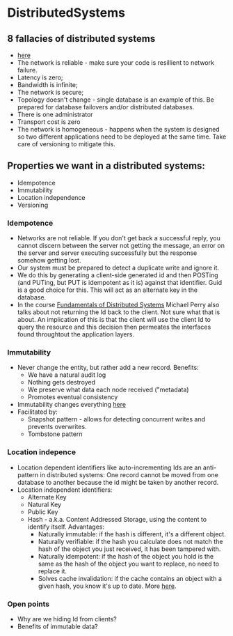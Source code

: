 # DistributedSystems

## 8 fallacies of distributed systems
  * [here](https://en.wikipedia.org/wiki/Fallacies_of_distributed_computing)
  * The network is reliable - make sure your code is resillient to network failure.
  * Latency is zero;
  * Bandwidth is infinite;
  * The network is secure;
  * Topology doesn't change - single database is an example of this. Be prepared for database failovers and/or distributed databases.
  * There is one administrator
  * Transport cost is zero
  * The network is homogeneous - happens when the system is designed so two different applications need to be deployed at the same time. Take care of versioning to mitigate this.

## Properties we want in a distributed systems:
  * Idempotence
  * Immutability
  * Location independence
  * Versioning

### Idempotence

* Networks are not reliable. If you don't get back a successful reply, you cannot discern between the server not getting the message, an error on the server and server executing successfully but the response somehow getting lost.
* Our system must be prepared to detect a duplicate write and ignore it.
* We do this by generating a client-side generated id and then POSTing (and PUTing, but PUT is idempotent as it is) against that identifier. Guid is a good choice for this. This will act as an alternate key in the database.
* In the course [Fundamentals of Distributed Systems]() Michael Perry also talks about not returning the Id back to the client. Not sure what that is about. An implication of this is that the client will use the client Id to query the resource and this decision then permeates the interfaces found throughtout the application layers.

### Immutability

* Never change the entity, but rather add a new record. Benefits:
  * We have a natural audit log
  * Nothing gets destroyed
  * We preserve what data each node received ("metadata)
  * Promotes eventual consistency
* Immutability changes everything [here](https://vimeo.com/52831373)
* Facilitated by:
  * Snapshot pattern - allows for detecting concurrent writes and prevents overwrites.
  * Tombstone pattern

### Location indepence
* Location dependent identifiers like auto-incrementing Ids are an anti-pattern in distributed systems: One record cannot be moved from one database to another because the id might be taken by another record.
* Location independent identifiers:
  * Alternate Key
  * Natural Key
  * Public Key
  * Hash - a.k.a. Content Addressed Storage, using the content to identify itself. Advantages:
    * Naturally immutable: if the hash is different, it's a different object.
    * Naturally verifiable: if the hash you calculate does not match the hash of the object you just received, it has been tampered with.
    * Naturally idempotent: if the hash of the object you hold is the same as the hash of the object you want to replace, no need to replace it.
    * Solves cache invalidation: if the cache contains an object with a given hash, you know it's up to date. More [here](https://app.pluralsight.com/course-player?clipId=26c73001-f898-4ea0-a6aa-2cc41fe14185).

### Open points
* Why are we hiding Id from clients?
* Benefits of immutable data?
